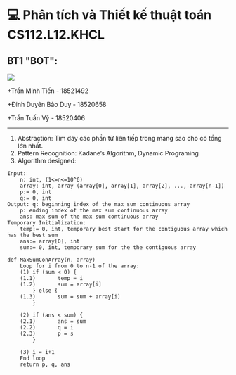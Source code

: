 # 💻 Phân tích và Thiết kế thuật toán CS112.L12.KHCL
## BT1 "BOT":

![](https://portal.uit.edu.vn/Styles/profi/images/logo186x150.png)

+Trần Minh Tiến - 18521492

+Đinh Duyên Bảo Duy - 18520658

+Trần Tuấn Vỹ - 18520406

----
1. Abstraction: Tìm dãy các phần tử liên tiếp trong mảng sao cho có tổng lớn nhất.
2. Pattern Recognition: Kadane’s Algorithm, Dynamic Programing
3. Algorithm designed:
```
Input: 
	n: int, (1<=n<=10^6)
	array: int, array (array[0], array[1], array[2], ..., array[n-1])
	p:= 0, int
	q:= 0, int
Output: q: beginning index of the max sum continuous array
	p: ending index of the max sum continuous array
	ans: max sum of the max sum continuous array
Temporary Initialization:
	temp:= 0, int, temporary best start for the contiguous array which has the best sum
	ans:= array[0], int
	sum:= 0, int, temporary sum for the the contiguous array

def MaxSumConArray(n, array)
	Loop for i from 0 to n-1 of the array:
	(1)	if (sum < 0) {
	(1.1)		temp = i
	(1.2)		sum = array[i]
		} else {
	(1.3)		sum = sum + array[i]
		}
		
	(2)	if (ans < sum) {
	(2.1)		ans = sum
	(2.2)		q = i
	(2.3)		p = s
		}
	
	(3)	i = i+1
	End loop
	return p, q, ans
```
